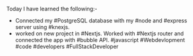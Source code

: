 Today I have learned the following:- 

- Connected my #PostgreSQL database with  my #node and #express server using #knexjs. 
- worked on new project in #Nextjs. Worked with #Nextjs router and connected the app with #bubble API.
#javascript #Webdevlopment #code #developers #FullStackDeveloper
